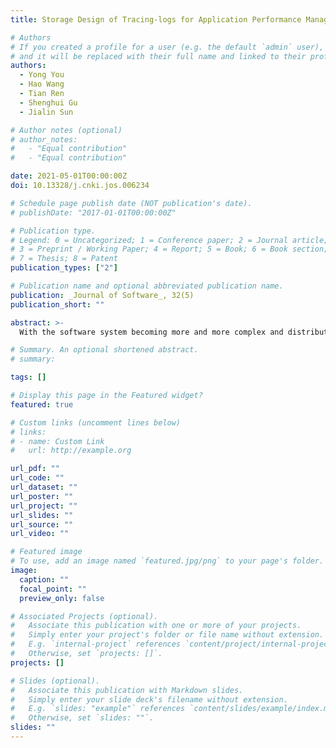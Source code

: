 ```yaml
---
title: Storage Design of Tracing-logs for Application Performance Management System

# Authors
# If you created a profile for a user (e.g. the default `admin` user), write the username (folder name) here
# and it will be replaced with their full name and linked to their profile.
authors:
  - Yong You
  - Hao Wang
  - Tian Ren
  - Shenghui Gu
  - Jialin Sun

# Author notes (optional)
# author_notes:
#   - "Equal contribution"
#   - "Equal contribution"

date: 2021-05-01T00:00:00Z
doi: 10.13328/j.cnki.jos.006234

# Schedule page publish date (NOT publication's date).
# publishDate: "2017-01-01T00:00:00Z"

# Publication type.
# Legend: 0 = Uncategorized; 1 = Conference paper; 2 = Journal article;
# 3 = Preprint / Working Paper; 4 = Report; 5 = Book; 6 = Book section;
# 7 = Thesis; 8 = Patent
publication_types: ["2"]

# Publication name and optional abbreviated publication name.
publication: _Journal of Software_, 32(5)
publication_short: ""

abstract: >-
  With the software system becoming more and more complex and distributed, it is more and more important to provide monitoring services with complete functions for the system. APM (application performance management) system analyzes the running state of software by collecting various indicator data of software system, such as CPU, memory utilization, the consuming time of garbage collection, QPS. In addition, the APM system can also generate various types of logs during the operation of the software. Generally speaking, it can provide three types of monitoring data: statistic metrics, tracing data, and discrete event records. The data can help the maintenance personnel of the system or service understand the running state, so as to ensure the stable operation of the system or service. Based on the open-source APM monitoring system (i.e., CAT system), this study proposes a storage design scheme for tracing data. It improves the storage efficiency by memory block which is designed for batch writing logs, and query efficiency by the structure of the two-level index. Through analyzing the real on-line running data, the proposed scheme has sound performance in both write performance and query performance.

# Summary. An optional shortened abstract.
# summary:

tags: []

# Display this page in the Featured widget?
featured: true

# Custom links (uncomment lines below)
# links:
# - name: Custom Link
#   url: http://example.org

url_pdf: ""
url_code: ""
url_dataset: ""
url_poster: ""
url_project: ""
url_slides: ""
url_source: ""
url_video: ""

# Featured image
# To use, add an image named `featured.jpg/png` to your page's folder.
image:
  caption: ""
  focal_point: ""
  preview_only: false

# Associated Projects (optional).
#   Associate this publication with one or more of your projects.
#   Simply enter your project's folder or file name without extension.
#   E.g. `internal-project` references `content/project/internal-project/index.md`.
#   Otherwise, set `projects: []`.
projects: []

# Slides (optional).
#   Associate this publication with Markdown slides.
#   Simply enter your slide deck's filename without extension.
#   E.g. `slides: "example"` references `content/slides/example/index.md`.
#   Otherwise, set `slides: ""`.
slides: ""
---
```

